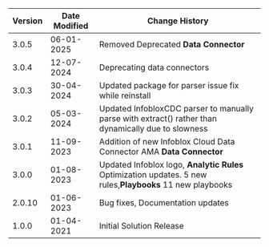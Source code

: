 | **Version**   | **Date Modified**              | **Change History**                                                     |
|---------------|--------------------------------|------------------------------------------------------------------------|
| 3.0.5         | 06-01-2025                     | Removed Deprecated **Data Connector**                                  |
| 3.0.4         | 12-07-2024                     | Deprecating data connectors                                            |
| 3.0.3         | 30-04-2024                     | Updated package for parser issue fix while reinstall   |
| 3.0.2         | 05-03-2024                     | Updated InfobloxCDC parser to manually parse with extract() rather than dynamically due to slowness   |
| 3.0.1         | 11-09-2023                     | Addition of new Infoblox Cloud Data Connector AMA **Data Connector**   |
| 3.0.0         | 01-08-2023                     | Updated Infoblox logo, **Analytic Rules** Optimization updates. 5 new rules,**Playbooks** 11 new playbooks|
| 2.0.10        | 01-06-2023                     | Bug fixes, Documentation updates                                       |
| 1.0.0         | 01-04-2021                     | Initial Solution Release                                               |
